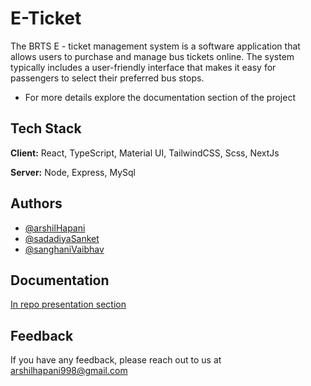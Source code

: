 
# E-Ticket

The BRTS E - ticket management system is a software application that allows users to purchase and manage bus tickets online. The system typically includes a user-friendly interface that makes it easy for passengers to select their preferred bus stops.

- For more details explore the documentation section of the project


## Tech Stack

**Client:** React, TypeScript, Material UI, TailwindCSS, Scss, NextJs

**Server:** Node, Express, MySql


## Authors

- [@arshilHapani](https://github.com/ArshilHapani/)
 - [@sadadiyaSanket](https://github.com/sanket-164)
 - [@sanghaniVaibhav](https://github.com/Vaibhavksanghani)

## Documentation

[In repo presentation section](https://github.com/ArshilHapani/E-Ticket_Diploma_Sem-6/tree/master/Presentation)


## Feedback

If you have any feedback, please reach out to us at arshilhapani998@gmail.com

